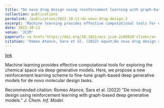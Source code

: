 ```yaml
---
title: "De novo drug design using reinforcement learning with graph-based deep generative models"
collection: publications
permalink: /publication/2022-10-11-de-novo-drug-design-2
excerpt: 'Machine learning provides effective computational tools for exploring the chemical space via deep generative models. Here, we propose a new reinforcement learning scheme to fine-tune graph-based deep generative models for de novo molecular design tasks.'
date: 2022-10-11
venue: 'JCIM'
paperurl: <a href='https://doi.org/10.1021/acs.jcim.2c00838'>link</a>
citation: 'Romeo Atance, Sara et al. (2022) &quot;De novo drug design using reinforcement learning with graph-based deep generative models.&quot; <i>J. Chem. Inf. Model</i>.'
---
```


<a href='https://doi.org/10.1021/acs.jcim.2c00838'>link</a>

Machine learning provides effective computational tools for exploring the chemical space via deep generative models. Here, we propose a new reinforcement learning scheme to fine-tune graph-based deep generative models for de novo molecular design tasks.

Recommended citation: Romeo Atance, Sara et al. (2022) "De novo drug design using reinforcement learning with graph-based deep generative models." <i>J. Chem. Inf. Model</i>.